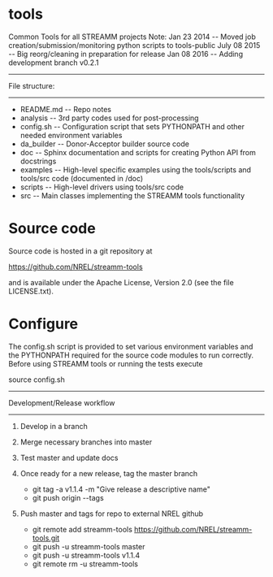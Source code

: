 tools
=====

Common Tools for all STREAMM projects
Note:
  Jan  23 2014 -- Moved job creation/submission/monitoring python scripts to tools-public
  July 08 2015 -- Big reorg/cleaning in preparation for release
  Jan 08 2016 --  Adding development branch v0.2.1 

*****************
File structure:
*****************

- README.md  -- Repo notes
- analysis   -- 3rd party codes used for post-processing
- config.sh  -- Configuration script that sets PYTHONPATH and other needed environment variables
- da_builder -- Donor-Acceptor builder source code
- doc        -- Sphinx documentation and scripts for creating Python API from docstrings
- examples   -- High-level specific examples using the tools/scripts and tools/src code (documented in /doc)
- scripts    -- High-level drivers using tools/src code
- src        -- Main classes implementing the STREAMM tools functionality



Source code
===========

Source code is hosted in a git repository at

https://github.com/NREL/streamm-tools

and is available under the Apache License, Version 2.0 (see
the file LICENSE.txt).


Configure 
===========

The config.sh script is provided to set various environment variables
and the PYTHONPATH required for the source code modules to run
correctly. Before using STREAMM tools or running the tests execute 

source config.sh

********************************
Development/Release workflow
********************************

1. Develop in a branch

2. Merge necessary branches into master

3. Test master and update docs

4. Once ready for a new release, tag the master branch
   *  git tag -a v1.1.4 -m "Give release a descriptive name"
   *  git push origin --tags

5. Push master and tags for repo to external NREL github
   *  git remote add streamm-tools  https://github.com/NREL/streamm-tools.git
   *  git push -u streamm-tools  master
   *  git push -u streamm-tools  v1.1.4
   *  git remote rm -u streamm-tools
